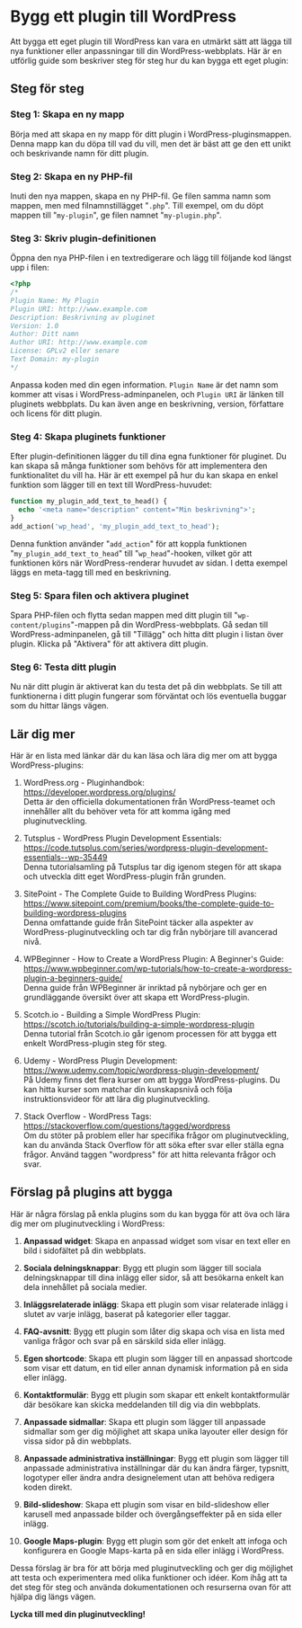# Bygg ett plugin till WordPress

Att bygga ett eget plugin till WordPress kan vara en utmärkt sätt att lägga till nya funktioner eller anpassningar till din WordPress-webbplats. Här är en utförlig guide som beskriver steg för steg hur du kan bygga ett eget plugin:

## Steg för steg

### Steg 1: Skapa en ny mapp

Börja med att skapa en ny mapp för ditt plugin i WordPress-pluginsmappen. Denna mapp kan du döpa till vad du vill, men det är bäst att ge den ett unikt och beskrivande namn för ditt plugin.

### Steg 2: Skapa en ny PHP-fil

Inuti den nya mappen, skapa en ny PHP-fil. Ge filen samma namn som mappen, men med filnamnstillägget "`.php`". Till exempel, om du döpt mappen till "`my-plugin`", ge filen namnet "`my-plugin.php`".

### Steg 3: Skriv plugin-definitionen

Öppna den nya PHP-filen i en textredigerare och lägg till följande kod längst upp i filen:

```php
<?php
/*
Plugin Name: My Plugin
Plugin URI: http://www.example.com
Description: Beskrivning av pluginet
Version: 1.0
Author: Ditt namn
Author URI: http://www.example.com
License: GPLv2 eller senare
Text Domain: my-plugin
*/
```

Anpassa koden med din egen information. `Plugin Name` är det namn som kommer att visas i WordPress-adminpanelen, och `Plugin URI` är länken till pluginets webbplats. Du kan även ange en beskrivning, version, författare och licens för ditt plugin.

### Steg 4: Skapa pluginets funktioner

Efter plugin-definitionen lägger du till dina egna funktioner för pluginet. Du kan skapa så många funktioner som behövs för att implementera den funktionalitet du vill ha. Här är ett exempel på hur du kan skapa en enkel funktion som lägger till en text till WordPress-huvudet:

```php
function my_plugin_add_text_to_head() {
  echo '<meta name="description" content="Min beskrivning">';
}
add_action('wp_head', 'my_plugin_add_text_to_head');
```

Denna funktion använder "`add_action`" för att koppla funktionen "`my_plugin_add_text_to_head`" till "`wp_head`"-hooken, vilket gör att funktionen körs när WordPress-renderar huvudet av sidan. I detta exempel läggs en meta-tagg till med en beskrivning.

### Steg 5: Spara filen och aktivera pluginet

Spara PHP-filen och flytta sedan mappen med ditt plugin till "`wp-content/plugins`"-mappen på din WordPress-webbplats. Gå sedan till WordPress-adminpanelen, gå till "Tillägg" och hitta ditt plugin i listan över plugin. Klicka på "Aktivera" för att aktivera ditt plugin.

### Steg 6: Testa ditt plugin

Nu när ditt plugin är aktiverat kan du testa det på din webbplats. Se till att funktionerna i ditt plugin fungerar som förväntat och lös eventuella buggar som du hittar längs vägen.

## Lär dig mer

Här är en lista med länkar där du kan läsa och lära dig mer om att bygga WordPress-plugins:

1. WordPress.org - Pluginhandbok: <https://developer.wordpress.org/plugins/>\
Detta är den officiella dokumentationen från WordPress-teamet och innehåller allt du behöver veta för att komma igång med pluginutveckling.

1. Tutsplus - WordPress Plugin Development Essentials: <https://code.tutsplus.com/series/wordpress-plugin-development-essentials--wp-35449>\
Denna tutorialsamling på Tutsplus tar dig igenom stegen för att skapa och utveckla ditt eget WordPress-plugin från grunden.

1. SitePoint - The Complete Guide to Building WordPress Plugins: <https://www.sitepoint.com/premium/books/the-complete-guide-to-building-wordpress-plugins>\
Denna omfattande guide från SitePoint täcker alla aspekter av WordPress-pluginutveckling och tar dig från nybörjare till avancerad nivå.

1. WPBeginner - How to Create a WordPress Plugin: A Beginner's Guide: <https://www.wpbeginner.com/wp-tutorials/how-to-create-a-wordpress-plugin-a-beginners-guide/>\
Denna guide från WPBeginner är inriktad på nybörjare och ger en grundläggande översikt över att skapa ett WordPress-plugin.

1. Scotch.io - Building a Simple WordPress Plugin: <https://scotch.io/tutorials/building-a-simple-wordpress-plugin>\
Denna tutorial från Scotch.io går igenom processen för att bygga ett enkelt WordPress-plugin steg för steg.

1. Udemy - WordPress Plugin Development: <https://www.udemy.com/topic/wordpress-plugin-development/>\
På Udemy finns det flera kurser om att bygga WordPress-plugins. Du kan hitta kurser som matchar din kunskapsnivå och följa instruktionsvideor för att lära dig pluginutveckling.

1. Stack Overflow - WordPress Tags: <https://stackoverflow.com/questions/tagged/wordpress>\
Om du stöter på problem eller har specifika frågor om pluginutveckling, kan du använda Stack Overflow för att söka efter svar eller ställa egna frågor. Använd taggen "wordpress" för att hitta relevanta frågor och svar.

## Förslag på plugins att bygga

Här är några förslag på enkla plugins som du kan bygga för att öva och lära dig mer om pluginutveckling i WordPress:

1. **Anpassad widget**: Skapa en anpassad widget som visar en text eller en bild i sidofältet på din webbplats.

2. **Sociala delningsknappar**: Bygg ett plugin som lägger till sociala delningsknappar till dina inlägg eller sidor, så att besökarna enkelt kan dela innehållet på sociala medier.

3. **Inläggsrelaterade inlägg**: Skapa ett plugin som visar relaterade inlägg i slutet av varje inlägg, baserat på kategorier eller taggar.

4. **FAQ-avsnitt**: Bygg ett plugin som låter dig skapa och visa en lista med vanliga frågor och svar på en särskild sida eller inlägg.

5. **Egen shortcode**: Skapa ett plugin som lägger till en anpassad shortcode som visar ett datum, en tid eller annan dynamisk information på en sida eller inlägg.

6. **Kontaktformulär**: Bygg ett plugin som skapar ett enkelt kontaktformulär där besökare kan skicka meddelanden till dig via din webbplats.

7. **Anpassade sidmallar**: Skapa ett plugin som lägger till anpassade sidmallar som ger dig möjlighet att skapa unika layouter eller design för vissa sidor på din webbplats.

8. **Anpassade administrativa inställningar**: Bygg ett plugin som lägger till anpassade administrativa inställningar där du kan ändra färger, typsnitt, logotyper eller ändra andra designelement utan att behöva redigera koden direkt.

9. **Bild-slideshow**: Skapa ett plugin som visar en bild-slideshow eller karusell med anpassade bilder och övergångseffekter på en sida eller inlägg.

10. **Google Maps-plugin**: Bygg ett plugin som gör det enkelt att infoga och konfigurera en Google Maps-karta på en sida eller inlägg i WordPress.

Dessa förslag är bra för att börja med pluginutveckling och ger dig möjlighet att testa och experimentera med olika funktioner och idéer. Kom ihåg att ta det steg för steg och använda dokumentationen och resurserna ovan för att hjälpa dig längs vägen.

**Lycka till med din pluginutveckling!**
